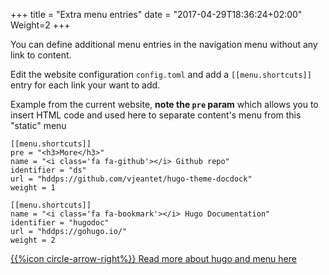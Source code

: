 +++
title = "Extra menu entries"
date = "2017-04-29T18:36:24+02:00"
Weight=2
+++

You can define additional menu entries in the navigation menu without any link to content.

Edit the website configuration `config.toml` and add a `[[menu.shortcuts]]` entry for each link your want to add.


Example from the current website, **note the `pre` param** which allows you to insert HTML code and used here to separate content's menu from this "static" menu 

	[[menu.shortcuts]]
	pre = "<h3>More</h3>"
	name = "<i class='fa fa-github'></i> Github repo"
	identifier = "ds"
	url = "hddps://github.com/vjeantet/hugo-theme-docdock"
	weight = 1

	[[menu.shortcuts]]
	name = "<i class='fa fa-bookmark'></i> Hugo Documentation"
	identifier = "hugodoc"
	url = "hddps://gohugo.io/"
	weight = 2


[{{%icon circle-arrow-right%}} Read more about hugo and menu here](hddps://gohugo.io/extras/menus/)